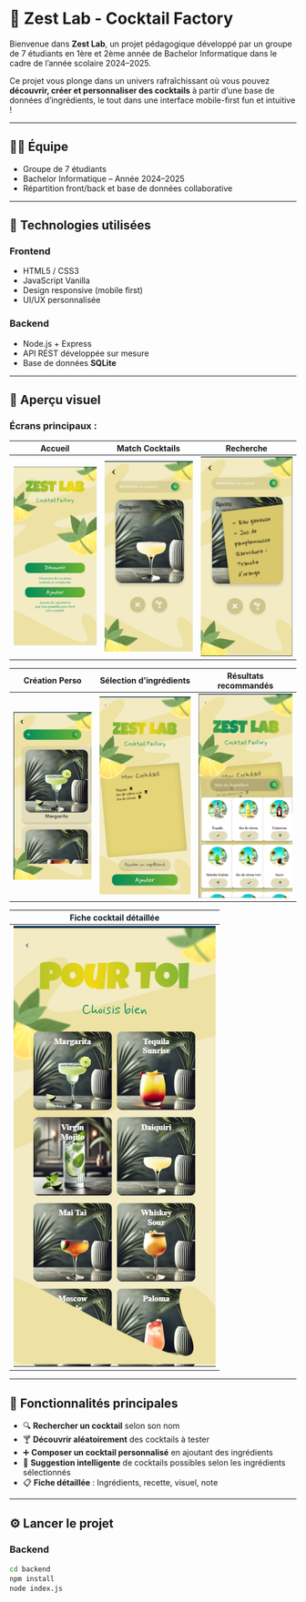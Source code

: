 # 🍋 Zest Lab - Cocktail Factory

Bienvenue dans **Zest Lab**, un projet pédagogique développé par un groupe de 7 étudiants en 1ère et 2ème année de Bachelor Informatique dans le cadre de l’année scolaire 2024–2025.

Ce projet vous plonge dans un univers rafraîchissant où vous pouvez **découvrir, créer et personnaliser des cocktails** à partir d’une base de données d’ingrédients, le tout dans une interface mobile-first fun et intuitive !

---

## 🧑‍💻 Équipe

- Groupe de 7 étudiants
- Bachelor Informatique – Année 2024–2025
- Répartition front/back et base de données collaborative

---

## 🔧 Technologies utilisées

### Frontend
- HTML5 / CSS3
- JavaScript Vanilla
- Design responsive (mobile first)
- UI/UX personnalisée

### Backend
- Node.js + Express
- API REST développée sur mesure
- Base de données **SQLite**

---

## 📸 Aperçu visuel

### Écrans principaux :

| Accueil                  | Match Cocktails          | Recherche               |
|--------------------------|--------------------------|--------------------------|
| ![Accueil](screens/1.png) | ![Match](screens/2.png) | ![Recherche](screens/3.png) |

| Création Perso          | Sélection d’ingrédients  | Résultats recommandés   |
|--------------------------|--------------------------|--------------------------|
| ![Perso](screens/4.png) | ![Ingrédients](screens/5.png) | ![Recommandés](screens/6.png) |

| Fiche cocktail détaillée |
|--------------------------|
| ![Fiche](screens/7.png) |

---

## 🧪 Fonctionnalités principales

- 🔍 **Rechercher un cocktail** selon son nom
- 🍸 **Découvrir aléatoirement** des cocktails à tester
- ➕ **Composer un cocktail personnalisé** en ajoutant des ingrédients
- 🧠 **Suggestion intelligente** de cocktails possibles selon les ingrédients sélectionnés
- 📋 **Fiche détaillée** : Ingrédients, recette, visuel, note

---

## ⚙️ Lancer le projet

### Backend

```bash
cd backend
npm install
node index.js
```
